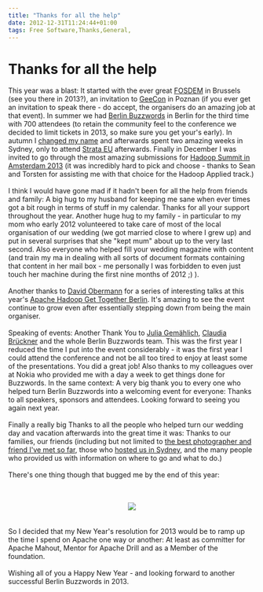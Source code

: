 ```yaml
---
title: "Thanks for all the help"
date: 2012-12-31T11:24:44+01:00
tags: Free Software,Thanks,General,
---
```


# Thanks for all the help


This year was a blast: It started with the ever great <a href="http://fosdem.org">FOSDEM</a> in Brussels (see you there 
in 2013?), an invitation to <a href="http://2012.geecon.org/">GeeCon</a> in Poznan (if you ever get an invitation to 
speak there - do accept, the organisers do an amazing job at that event). In summer we had <a 
href="http://berlinbuzzwords.de">Berlin Buzzwords</a> in Berlin for the third time with 700 attendees (to retain the 
community feel to the conference we decided to limit tickets in 2013, so make sure you get your's early). In autumn I 
<a href="http://blog.isabel-drost.de/index.php/archives/423/moving-to-a-new-domain">changed my name</a> and afterwards 
spent two amazing weeks in Sydney, only to attend <a href="http://strataconf.com/strataeu">Strata EU</a> afterwards. 
Finally in December I was invited to go through the most amazing submissions for <a 
href="http://hadoopsummit.org">Hadoop Summit in Amsterdam 2013</a> (it was incredibly hard to pick and choose - thanks 
to Sean and Torsten for assisting me with that choice for the Hadoop Applied track.)<br><br>I think I would have gone 
mad if it hadn't been for all the help from friends and family: A big hug to my husband for keeping me sane when ever 
times got a bit rough in terms of stuff in my calendar. Thanks for all your support throughout the year. Another huge 
hug to my family - in particular to my mom who early 2012 volunteered to take care of most of the local organisation of 
our wedding (we got married close to where I grew up) and put in several surprises that she "kept mum" about up to the 
very last second. Also everyone who helped fill your wedding magazine with content (and train my ma in dealing with all 
sorts of document formats containing that content in her mail box - me personally I was forbidden to even just touch 
her machine during the first nine months of 2012 ;) ).<br><br>Another thanks to <a 
href="https://www.xing.com/profile/David_Obermann?key=0.0">David Obermann</a> for a series of interesting talks at this 
year's <a href="http://www.xing.com/net/informationretrieval">Apache Hadoop Get Together Berlin</a>. It's amazing to 
see the event continue to grow even after essentially stepping down from being the main organiser.<br><br>Speaking of 
events: Another Thank You to <a href="http://www.xing.com/profile/JuliaSimone_Gemaehlich">Julia Gemählich</a>, <a 
href="https://twitter.com/clastronautin">Claudia Brückner</a> and the whole Berlin Buzzwords team. This was the first 
year I reduced the time I put into the event considerably - it was the first year I could attend the conference and not 
be all too tired to enjoy at least some of the presentations. You did a great job! Also thanks to my colleagues over at 
Nokia who provided me with a day a week to get things done for Buzzwords. In the same context: A very big thank you to 
every one who helped turn Berlin Buzzwords into a welcoming event for everyone: Thanks to all speakers, sponsors and 
attendees. Looking forward to seeing you again next year.<br><br>Finally a really big Thanks to all the people who 
helped turn our wedding day and vacation afterwards into the great time it was: Thanks to our families, our friends 
(including but not limited to <a href="http://www.flickr.com/photos/photomic">the best photographer and friend I've met 
so far</a>, those who <a href="http://blog.isabel-drost.de/index.php/archives/430/teddy-in-down-under">hosted us in 
Sydney</a>, and the many people who provided us with information on where to go and what to do.)<br><br>There's one 
thing though that bugged me by the end of this year: <br><br><center><br><img 
src="http://isabel-drost.de/Bilder/wordpress/silent.jpg"/><br></center><br><br>So I decided that my New Year's 
resolution for 2013 would be to ramp up the time I spend on Apache one way or another: At least as committer for Apache 
Mahout, Mentor for Apache Drill and as a Member of the foundation.<br><br>Wishing all of you a Happy New Year - and 
looking forward to another successful Berlin Buzzwords in 2013.
